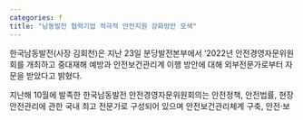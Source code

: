 ```yaml
---
categories: f
title: "남동발전 협력기업 적극적 안전지원 강화방안 모색"
---
```

한국남동발전(사장 김회천)은 지난 23일 분당발전본부에서 ‘2022년 안전경영자문위원회를 개최하고 중대재해 예방과 안전보건관리계 이행 방안에 대해 외부전문가로부터 자문을 받았다고 밝혔다.

지난해 10월에 발족한 한국남동발전 안전경영자문위원회의는 안전정책, 안전법률, 현장안전관리에 관한 국내 최고 전문가로 구성되어 있으며 안전보건관리체계 구축, 안전·보